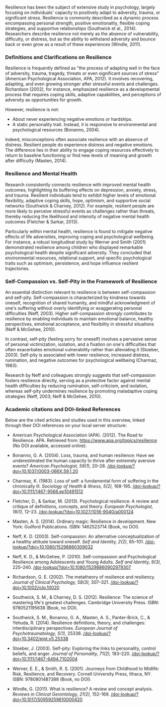 Resilience has been the subject of extensive study in psychology, largely focusing on individuals' capacity to positively adapt to adversity, trauma, or significant stress. Resilience is commonly described as a dynamic process encompassing personal strength, positive emotionality, flexible coping strategies, and supportive relationships (Southwick et al., 2014). Researchers describe resilience not merely as the absence of vulnerability, difficulty, or distress, but as the ability to withstand adversity and bounce back or even grow as a result of these experiences (Windle, 2011).

### Definitions and Clarifications on Resilience
Resilience is frequently defined as "the process of adapting well in the face of adversity, trauma, tragedy, threats or even significant sources of stress" (American Psychological Association, APA, 2012). It involves recovering, adapting, and even growing stronger after stressful events and challenges. Richardson (2002), for instance, emphasized resilience as a developmental process that requires coping skills, adaptive capabilities, and perceptions of adversity as opportunities for growth.

However, resilience is not:
- About never experiencing negative emotions or hardships.
- A static personality trait. Instead, it is responsive to environmental and psychological resources (Bonanno, 2004).

Indeed, misconceptions often associate resilience with an absence of distress. Resilient people do experience distress and negative emotions. The difference lies in their ability to engage coping resources effectively to return to baseline functioning or find new levels of meaning and growth after difficulty (Masten, 2014).

### Resilience and Mental Health
Research consistently connects resilience with improved mental health outcomes, highlighting its buffering effects on depression, anxiety, stress, and trauma. Resilient individuals tend to exhibit higher levels of emotional flexibility, adaptive coping skills, hope, optimism, and supportive social networks (Southwick & Charney, 2012). For example, resilient people are more likely to perceive stressful events as challenges rather than threats, thereby reducing the likelihood and intensity of negative mental health outcomes (Fletcher & Sarkar, 2013).

Particularly within mental health, resilience is found to mitigate negative effects of life adversities, improving coping and psychological wellbeing. For instance, a robust longitudinal study by Werner and Smith (2001) demonstrated resilience among children who displayed remarkable psychological health despite significant adversity. They concluded that environmental resources, relational support, and specific psychological traits such as optimism, persistence, and hope influence resilient trajectories.

### Self-Compassion vs. Self-Pity in the Framework of Resilience
An essential distinction relevant to resilience is between self-compassion and self-pity. Self-compassion is characterized by kindness towards oneself, recognition of shared humanity, and mindful acknowledgment of one's suffering without overly identifying or exaggerating personal difficulties (Neff, 2003). Higher self-compassion strongly contributes to resilience by enabling individuals to maintain emotional balance, healthy perspectives, emotional acceptance, and flexibility in stressful situations (Neff & McGehee, 2010).

In contrast, self-pity (feeling sorry for oneself) involves a pervasive sense of personal victimization, isolation, and a fixation on one's difficulties that often exacerbates emotional vulnerability rather than alleviating it (Stoeber, 2003). Self-pity is associated with lower resilience, increased distress, rumination, and negative outcomes for psychological wellbeing (Charmaz, 1983).

Research by Neff and colleagues strongly suggests that self-compassion fosters resilience directly, serving as a protective factor against mental health difficulties by reducing rumination, self-criticism, and isolation, whereas self-pity undermines resilience by promoting maladaptive coping strategies (Neff, 2003; Neff & McGehee, 2010).

### Academic citations and DOI-linked References
Below are the cited articles and studies used in this overview, linked through their DOI references on your local server structure:

- American Psychological Association (APA). (2012). The Road to Resilience. APA. Retrieved from: https://www.apa.org/topics/resilience (No DOI available, accessed online).

- Bonanno, G. A. (2004). Loss, trauma, and human resilience: Have we underestimated the human capacity to thrive after extremely aversive events? *American Psychologist, 59(1),* 20–28. [/doi-lookup/?doi=10.1037/0003-066X.59.1.20](./doi-lookup/?doi=10.1037/0003-066X.59.1.20)

- Charmaz, K. (1983). Loss of self: a fundamental form of suffering in the chronically ill. *Sociology of Health & Illness, 5(2),* 168-195. [/doi-lookup/?doi=10.1111/1467-9566.ep10491512](./doi-lookup/?doi=10.1111/1467-9566.ep10491512)

- Fletcher, D., & Sarkar, M. (2013). Psychological resilience: A review and critique of definitions, concepts, and theory. *European Psychologist, 18(1),* 12–23. [/doi-lookup/?doi=10.1027/1016-9040/a000124](./doi-lookup/?doi=10.1027/1016-9040/a000124)

- Masten, A. S. (2014). Ordinary magic: Resilience in development. New York: Guilford Publications. ISBN: 1462523714 (Book, no DOI).

- Neff, K. D. (2003). Self-compassion: An alternative conceptualization of a healthy attitude toward oneself. *Self and Identity, 2(2),* 85–101. [/doi-lookup/?doi=10.1080/15298860309032](./doi-lookup/?doi=10.1080/15298860309032)

- Neff, K. D., & McGehee, P. (2010). Self-compassion and Psychological Resilience among Adolescents and Young Adults. *Self and Identity, 9(3),* 225–240. [/doi-lookup/?doi=10.1080/15298860902979307](./doi-lookup/?doi=10.1080/15298860902979307)

- Richardson, G. E. (2002). The metatheory of resilience and resiliency. *Journal of Clinical Psychology, 58(3),* 307–321. [/doi-lookup/?doi=10.1002/jclp.10020](./doi-lookup/?doi=10.1002/jclp.10020)

- Southwick, S. M., & Charney, D. S. (2012). Resilience: The science of mastering life's greatest challenges. Cambridge University Press. ISBN: 9780521195638 (Book, no DOI).

- Southwick, S. M., Bonanno, G. A., Masten, A. S., Panter-Brick, C., & Yehuda, R. (2014). Resilience definitions, theory, and challenges: interdisciplinary perspectives. *European Journal of Psychotraumatology, 5(1),* 25338. [/doi-lookup/?doi=10.3402/ejpt.v5.25338](./doi-lookup/?doi=10.3402/ejpt.v5.25338)

- Stoeber, J. (2003). Self-pity: Exploring the links to personality, control beliefs, and anger. *Journal of Personality, 71(2),* 183–220. [/doi-lookup/?doi=10.1111/1467-6494.7102004](./doi-lookup/?doi=10.1111/1467-6494.7102004)

- Werner, E. E., & Smith, R. S. (2001). Journeys from Childhood to Midlife: Risk, Resilience, and Recovery. Cornell University Press, Ithaca, NY. ISBN: 9780801487388 (Book, no DOI).

- Windle, G. (2011). What is resilience? A review and concept analysis. *Reviews in Clinical Gerontology, 21(2),* 152–169. [/doi-lookup/?doi=10.1017/S0959259810000420](./doi-lookup/?doi=10.1017/S0959259810000420)